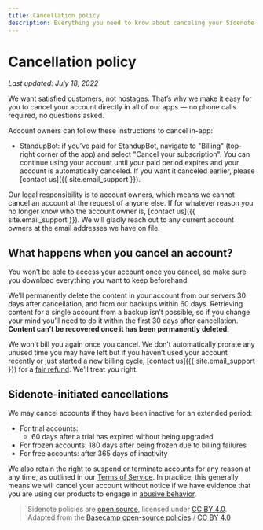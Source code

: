 ```yaml
---
title: Cancellation policy
description: Everything you need to know about canceling your Sidenote product accounts.
---
```


# Cancellation policy

*Last updated: July 18, 2022*

We want satisfied customers, not hostages. That’s why we make it easy for you to cancel your account directly in all of our apps — no phone calls required, no questions asked.

Account owners can follow these instructions to cancel in-app:
* StandupBot: if you’ve paid for StandupBot, navigate to "Billing" (top-right corner of the app) and select "Cancel your subscription". You can continue using your account until your paid period expires and your account is automatically canceled. If you want it canceled earlier, please [contact us]({{ site.email_support }}).

Our legal responsibility is to account owners, which means we cannot cancel an account at the request of anyone else. If for whatever reason you no longer know who the account owner is, [contact us]({{ site.email_support }}). We will gladly reach out to any current account owners at the email addresses we have on file.

## What happens when you cancel an account?

You won’t be able to access your account once you cancel, so make sure you download everything you want to keep beforehand. 

We’ll permanently delete the content in your account from our servers 30 days after cancellation, and from our backups within 60 days. Retrieving content for a single account from a backup isn’t possible, so if you change your mind you’ll need to do it within the first 30 days after cancellation. **Content can’t be recovered once it has been permanently deleted.**

We won’t bill you again once you cancel. We don’t automatically prorate any unused time you may have left but if you haven’t used your account recently or just started a new billing cycle, [contact us]({{ site.email_support }}) for a [fair refund](/policies/refund). We’ll treat you right.

## Sidenote-initiated cancellations

We may cancel accounts if they have been inactive for an extended period:

* For trial accounts:
    * 60 days after a trial has expired without being upgraded
* For frozen accounts: 180 days after being frozen due to billing failures
* For free accounts: after 365 days of inactivity

We also retain the right to suspend or terminate accounts for any reason at any time, as outlined in our [Terms of Service](/policies/terms). In practice, this generally means we will cancel your account without notice if we have evidence that you are using our products to engage in [abusive behavior](/policies/abuse).

> Sidenote policies are [open source](https://github.com/sidenotehq/policies), licensed under [CC BY 4.0](https://creativecommons.org/licenses/by/4.0/). Adapted from the [Basecamp open-source policies](https://github.com/basecamp/policies) / [CC BY 4.0](https://creativecommons.org/licenses/by/4.0/)